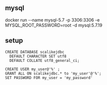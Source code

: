 

## mysql

docker run --name mysql-5.7 -p 3306:3306 -e MYSQL_ROOT_PASSWORD=root -d mysql:5.7.19

## setup

```
CREATE DATABASE scalikejdbc
  DEFAULT CHARACTER SET utf8
  DEFAULT COLLATE utf8_general_ci;

CREATE USER my_user@'%' ;
GRANT ALL ON scalikejdbc.* to 'my_user'@'%';
SET PASSWORD FOR my_user = 'my_password'
```

